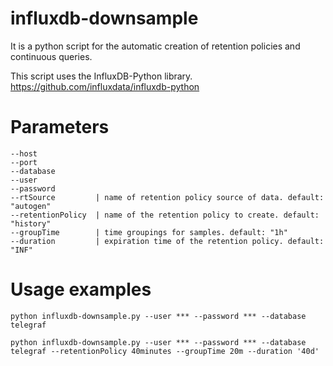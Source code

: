 # influxdb-downsample
It is a python script for the automatic creation of retention policies and continuous queries.

This script uses the InfluxDB-Python library. https://github.com/influxdata/influxdb-python

# Parameters

```
--host
--port
--database
--user
--password
--rtSource         | name of retention policy source of data. default: "autogen"
--retentionPolicy  | name of the retention policy to create. default: "history"
--groupTime        | time groupings for samples. default: "1h"
--duration         | expiration time of the retention policy. default: "INF"
```

# Usage examples
```
python influxdb-downsample.py --user *** --password *** --database telegraf

python influxdb-downsample.py --user *** --password *** --database telegraf --retentionPolicy 40minutes --groupTime 20m --duration '40d'
```

